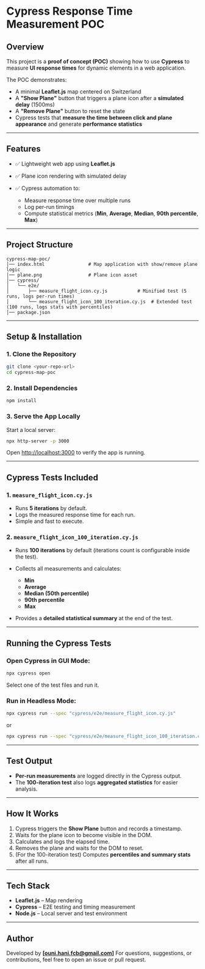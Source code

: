 #  Cypress Response Time Measurement POC

## Overview

This project is a **proof of concept (POC)** showing how to use **Cypress** to measure **UI response times** for dynamic elements in a web application.

The POC demonstrates:

* A minimal **Leaflet.js** map centered on Switzerland
* A **"Show Plane"** button that triggers a plane icon after a **simulated delay** (1500ms)
* A **"Remove Plane"** button to reset the state
* Cypress tests that **measure the time between click and plane appearance** and generate **performance statistics**

---

## Features

* ✅ Lightweight web app using **Leaflet.js**
* ✅ Plane icon rendering with simulated delay
* ✅ Cypress automation to:

  * Measure response time over multiple runs
  * Log per-run timings
  * Compute statistical metrics (**Min**, **Average**, **Median**, **90th percentile**, **Max**)

---

## Project Structure

```
cypress-map-poc/
│── index.html                # Map application with show/remove plane logic
│── plane.png                 # Plane icon asset
│── cypress/                  
│   └── e2e/
│       ├── measure_flight_icon.cy.js           # Minified test (5 runs, logs per-run times)
│       └── measure_flight_icon_100_iteration.cy.js  # Extended test (100 runs, logs stats with percentiles)
│── package.json
```

---

##  Setup & Installation

### 1. Clone the Repository

```bash
git clone <your-repo-url>
cd cypress-map-poc
```

### 2. Install Dependencies

```bash
npm install
```

### 3. Serve the App Locally

Start a local server:

```bash
npx http-server -p 3000
```

Open [http://localhost:3000](http://localhost:3000) to verify the app is running.

---

## Cypress Tests Included

### **1. `measure_flight_icon.cy.js`**

* Runs **5 iterations** by default.
* Logs the measured response time for each run.
* Simple and fast to execute.

### **2. `measure_flight_icon_100_iteration.cy.js`**

* Runs **100 iterations** by default (iterations count is configurable inside the test).
* Collects all measurements and calculates:

  * **Min**
  * **Average**
  * **Median (50th percentile)**
  * **90th percentile**
  * **Max**
* Provides a **detailed statistical summary** at the end of the test.

---

## Running the Cypress Tests

### Open Cypress in GUI Mode:

```bash
npx cypress open
```

Select one of the test files and run it.

### Run in Headless Mode:

```bash
npx cypress run --spec "cypress/e2e/measure_flight_icon.cy.js"
```

or

```bash
npx cypress run --spec "cypress/e2e/measure_flight_icon_100_iteration.cy.js"
```

---

## Test Output

* **Per-run measurements** are logged directly in the Cypress output.
* The **100-iteration test** also logs **aggregated statistics** for easier analysis.

---

## How It Works

1. Cypress triggers the **Show Plane** button and records a timestamp.
2. Waits for the plane icon to become visible in the DOM.
3. Calculates and logs the elapsed time.
4. Removes the plane and waits for the DOM to reset.
5. (For the 100-iteration test) Computes **percentiles and summary stats** after all runs.

---

## Tech Stack

* **Leaflet.js** – Map rendering
* **Cypress** – E2E testing and timing measurement
* **Node.js** – Local server and test environment

---

## Author

Developed by **\[ouni.hani.fcb@gmail.com]**
For questions, suggestions, or contributions, feel free to open an issue or pull request.

